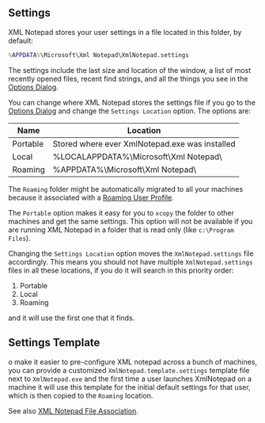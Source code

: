 ## Settings

XML Notepad stores your user settings in a file located in this folder, by default:

```cmd
%APPDATA%\Microsoft\Xml Notepad\XmlNotepad.settings
```

The settings include the last size and location of the window, a list of most recently opened files, recent find
strings, and all the things you see in the [Options Dialog](options.md).

You can change where XML Notepad stores the settings file if you go to the [Options Dialog](options.md) and change the
`Settings Location` option. The options are:

| Name         | Location      |
| ------------- |-------------|
| Portable | Stored where ever XmlNotepad.exe was installed |
| Local   | %LOCALAPPDATA%\Microsoft\Xml Notepad\ |
| Roaming | %APPDATA%\Microsoft\Xml Notepad\ |

The `Roaming` folder might be automatically migrated to all your machines because it associated with a [Roaming User
Profile](https://blogs.windows.com/windowsdeveloper/2016/05/03/getting-started-with-roaming-app-data/).

The `Portable` option makes it easy for you to `xcopy` the folder to other machines and get the same settings. This
option will not be available if you are running XML Notepad in a folder that is read only (like `c:\Program Files`).

Changing the `Settings Location` option moves the `XmlNotepad.settings` file accordingly. This means you should not have
multiple `XmlNotepad.settings` files in all these locations, if you do it will search in this priority order:

1. Portable
2. Local
3. Roaming

and it will use the first one that it finds.

## Settings Template

o make it easier to pre-configure XML notepad across a bunch of machines, you can provide a customized
`XmlNotepad.template.settings` template file next to `XmlNotepad.exe` and the first time a user launches XmlNotepad on a
machine it will use this template for the initial default settings for that user, which is then copied to the `Roaming`
location.

See also [XML Notepad File Association](fileassociation.md).